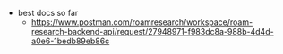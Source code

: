   * best docs so far
    * https://www.postman.com/roamresearch/workspace/roam-research-backend-api/request/27948971-f983dc8a-988b-4d4d-a0e6-1bedb89eb86c
